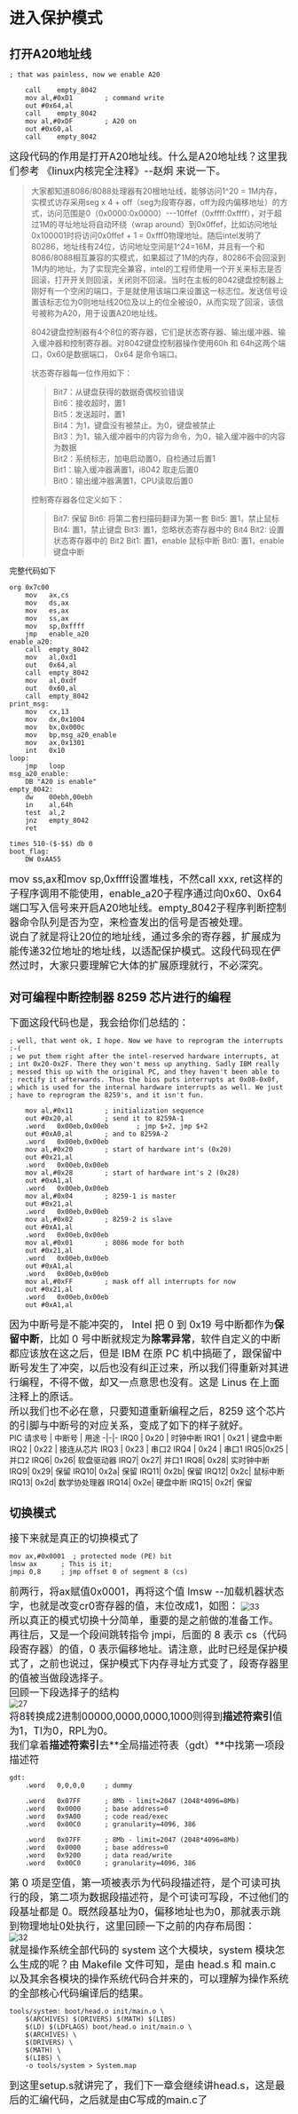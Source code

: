 # 进入保护模式
## 打开A20地址线
```
; that was painless, now we enable A20

	call	empty_8042
	mov	al,#0xD1		; command write
	out	#0x64,al
	call	empty_8042
	mov	al,#0xDF		; A20 on
	out	#0x60,al
	call	empty_8042
```  
<font size=4>这段代码的作用是打开A20地址线。什么是A20地址线？这里我们参考  《linux内核完全注释》--赵炯  来说一下。</font>
> 大家都知道8086/8088处理器有20根地址线，能够访问1^20 = 1M内存，实模式访存采用seg x 4 + off（seg为段寄存器，off为段内偏移地址）的方式，访问范围是0（0x0000:0x0000）---10ffef（0xffff:0xffff），对于超过1M的寻址地址将自动环绕（wrap around）到0x0ffef，比如访问地址0x100001时将访问0x0ffef + 1 = 0xfff0物理地址。随后intel发明了80286，地址线有24位，访问地址空间是1^24=16M，并且有一个和8086/8088相互兼容的实模式，如果超过了1M的内存，80286不会回滚到1M内的地址，为了实现完全兼容，intel的工程师使用一个开关来标志是否回滚，打开开关则回滚，关闭则不回滚。当时在主板的8042键盘控制器上刚好有一个空闲的端口，于是就使用该端口来设置这一标志位。发送信号设置该标志位为0则地址线20位及以上的位全被设0，从而实现了回滚，该信号被称为A20，用于设置A20地址线。  
> 
> 8042键盘控制器有4个8位的寄存器，它们是状态寄存器、输出缓冲器、输入缓冲器和控制寄存器。对8042键盘控制器操作使用60h 和 64h这两个端口，0x60是数据端口， 0x64 是命令端口。
>   
> 状态寄存器每一位作用如下：
> > Bit7：从键盘获得的数据奇偶校验错误  
> > Bit6：接收超时，置1  
>> Bit5：发送超时，置1  
>> Bit4：为1，键盘没有被禁止。为0，键盘被禁止  
>> Bit3：为1，输入缓冲器中的内容为命令，为0，输入缓冲器中的内容为数据  
>> Bit2：系统标志，加电启动置0，自检通过后置1  
>> Bit1：输入缓冲器满置1，i8042 取走后置0  
>> Bit0：输出缓冲器满置1，CPU读取后置0  
>
> 控制寄存器各位定义如下：
>> Bit7: 保留
>> Bit6: 将第二套扫描码翻译为第一套
>> Bit5: 置1，禁止鼠标
>> Bit4: 置1，禁止键盘
>> Bit3: 置1，忽略状态寄存器中的 Bit4
>> Bit2: 设置状态寄存器中的 Bit2
>> Bit1: 置1，enable 鼠标中断
>> Bit0: 置1，enable 键盘中断

<font size>完整代码如下</font>
```
org 0x7c00
    mov   ax,cs
    mov   ds,ax
    mov   es,ax
    mov   ss,ax
    mov   sp,0xffff
    jmp   enable_a20    
enable_a20:                      
    call  empty_8042
    mov   al,0xd1
    out   0x64,al
    call  empty_8042
    mov   al,0xdf
    out   0x60,al
    call  empty_8042    
print_msg:
    mov   cx,13                                    
    mov   dx,0x1004                                 
    mov   bx,0x000c                        
    mov   bp,msg_a20_enable                                   
    mov   ax,0x1301                                
    int   0x10     
loop:
    jmp   loop                                      
msg_a20_enable:
    DB "A20 is enable"        
empty_8042:
    dw    00ebh,00ebh            
    in    al,64h            
    test  al,2
    jnz   empty_8042
    ret
    
times 510-($-$$) db 0 
boot_flag:
    DW 0xAA55
```  
<font size=4>mov ss,ax和mov sp,0xffff设置堆栈，不然call xxx, ret这样的子程序调用不能使用，enable_a20子程序通过向0x60、0x64端口写入信号来开启A20地址线。empty_8042子程序判断控制器命令队列是否为空，来检查发出的信号是否被处理。<br>说白了就是将让20位的地址线，通过多余的寄存器，扩展成为能传递32位地址的地址线，以适配保护模式。这段代码现在俨然过时，大家只要理解它大体的扩展原理就行，不必深究。</font>  
## 对可编程中断控制器 8259 芯片进行的编程
<font size=4>下面这段代码也是，我会给你们总结的：</font>
```
; well, that went ok, I hope. Now we have to reprogram the interrupts :-(
; we put them right after the intel-reserved hardware interrupts, at
; int 0x20-0x2F. There they won't mess up anything. Sadly IBM really
; messed this up with the original PC, and they haven't been able to
; rectify it afterwards. Thus the bios puts interrupts at 0x08-0x0f,
; which is used for the internal hardware interrupts as well. We just
; have to reprogram the 8259's, and it isn't fun.

    mov al,#0x11        ; initialization sequence
    out #0x20,al        ; send it to 8259A-1
    .word   0x00eb,0x00eb       ; jmp $+2, jmp $+2
    out #0xA0,al        ; and to 8259A-2
    .word   0x00eb,0x00eb
    mov al,#0x20        ; start of hardware int's (0x20)
    out #0x21,al
    .word   0x00eb,0x00eb
    mov al,#0x28        ; start of hardware int's 2 (0x28)
    out #0xA1,al
    .word   0x00eb,0x00eb
    mov al,#0x04        ; 8259-1 is master
    out #0x21,al
    .word   0x00eb,0x00eb
    mov al,#0x02        ; 8259-2 is slave
    out #0xA1,al
    .word   0x00eb,0x00eb
    mov al,#0x01        ; 8086 mode for both
    out #0x21,al
    .word   0x00eb,0x00eb
    out #0xA1,al
    .word   0x00eb,0x00eb
    mov al,#0xFF        ; mask off all interrupts for now
    out #0x21,al
    .word   0x00eb,0x00eb
    out #0xA1,al
```  
<font size=4>因为中断号是不能冲突的， Intel 把 0 到 0x19 号中断都作为**保留中断**，比如 0 号中断就规定为**除零异常**，软件自定义的中断都应该放在这之后，但是 IBM 在原 PC 机中搞砸了，跟保留中断号发生了冲突，以后也没有纠正过来，所以我们得重新对其进行编程，不得不做，却又一点意思也没有。这是 Linus 在上面注释上的原话。</font>  
<font size=4>所以我们也不必在意，只要知道重新编程之后，8259 这个芯片的引脚与中断号的对应关系，变成了如下的样子就好。</font>  
PIC 请求号 | 中断号 | 用途
-|-|-
IRQ0 | 0x20 | 时钟中断
IRQ1 | 0x21 | 键盘中断
IRQ2 | 0x22 | 接连从芯片
IRQ3 | 0x23 | 串口2
IRQ4 | 0x24 | 串口1
IRQ5|0x25	|并口2
IRQ6|	0x26|	软盘驱动器
IRQ7|	0x27|	并口1
IRQ8|	0x28|	实时钟中断
IRQ9|	0x29|	保留
IRQ10|	0x2a|	保留
IRQ11|	0x2b|	保留
IRQ12|	0x2c|	鼠标中断
IRQ13|	0x2d|	数学协处理器
IRQ14|	0x2e|	硬盘中断
IRQ15|	0x2f|	保留

## 切换模式
<font size=4>接下来就是真正的切换模式了</font>
```
mov ax,#0x0001  ; protected mode (PE) bit
lmsw ax      ; This is it;
jmpi 0,8     ; jmp offset 0 of segment 8 (cs)
```  
<font size=4>前两行，将ax赋值0x0001，再将这个值 lmsw --加载机器状态字，也就是改变cr0寄存器的值，末位改成1，如图：</font>
![33](https://raw.githubusercontent.com/TenHianPic/Picgo/main/Linux/33.png)  
<font size=4>所以真正的模式切换十分简单，重要的是之前做的准备工作。</font>  
<font size=4>再往后，又是一个段间跳转指令 jmpi，后面的 8 表示 cs（代码段寄存器）的值，0 表示偏移地址。请注意，此时已经是保护模式了，之前也说过，保护模式下内存寻址方式变了，段寄存器里的值被当做段选择子。<br>回顾一下段选择子的结构</font>  
![27](https://raw.githubusercontent.com/TenHianPic/Picgo/main/Linux/27.png)  
<font size=4>将8转换成2进制00000,0000,0000,1000则得到**描述符索引**值为1，TI为0，RPL为0。</font>  
<font size=4>我们拿着**描述符索引**去**全局描述符表（gdt）**中找第一项段描述符</font>  
```
gdt:
    .word   0,0,0,0     ; dummy

    .word   0x07FF      ; 8Mb - limit=2047 (2048*4096=8Mb)
    .word   0x0000      ; base address=0
    .word   0x9A00      ; code read/exec
    .word   0x00C0      ; granularity=4096, 386

    .word   0x07FF      ; 8Mb - limit=2047 (2048*4096=8Mb)
    .word   0x0000      ; base address=0
    .word   0x9200      ; data read/write
    .word   0x00C0      ; granularity=4096, 386
```  
<font size=4>第 0 项是空值，第一项被表示为代码段描述符，是个可读可执行的段，第二项为数据段描述符，是个可读可写段，不过他们的段基址都是 0。既然段基址为0，偏移地址也为0，那就表示跳到物理地址0处执行，这里回顾一下之前的内存布局图：</font>  
![32](https://raw.githubusercontent.com/TenHianPic/Picgo/main/Linux/32.png)  
<font size=4>就是操作系统全部代码的 system 这个大模块，system 模块怎么生成的呢？由 Makefile 文件可知，是由 head.s 和 main.c 以及其余各模块的操作系统代码合并来的，可以理解为操作系统的全部核心代码编译后的结果。</font>  
```
tools/system: boot/head.o init/main.o \
    $(ARCHIVES) $(DRIVERS) $(MATH) $(LIBS)
    $(LD) $(LDFLAGS) boot/head.o init/main.o \
    $(ARCHIVES) \
    $(DRIVERS) \
    $(MATH) \
    $(LIBS) \
    -o tools/system > System.map
```  
<font size=4>到这里setup.s就讲完了，我们下一章会继续讲head.s，这是最后的汇编代码，之后就是由C写成的main.c了</font>